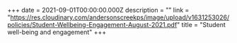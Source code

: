 +++
date = 2021-09-01T00:00:00.000Z
description = ""
link = "https://res.cloudinary.com/andersonscreekps/image/upload/v1631253026/policies/Student-Wellbeing-Engagement-August-2021.pdf"
title = "Student well-being and engagement"
+++

